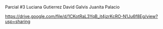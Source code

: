 Parcial #3 
Luciana Gutierrez
David Galvis
Juanita Palacio

https://drive.google.com/file/d/1CKotRaL3YqB_it4jzrKcRO-N1Ju6f8Eg/view?usp=sharing
